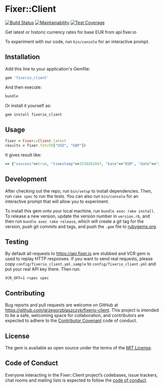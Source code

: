 # Fixer::Client

[![Build Status](https://travis-ci.org/grzegorzblaszczyk/fixerio-client.svg?branch=master)](https://travis-ci.org/grzegorzblaszczyk/fixerio-client)
[![Maintainability](https://api.codeclimate.com/v1/badges/beca7c860bad3aaed7ef/maintainability)](https://codeclimate.com/github/grzegorzblaszczyk/fixerio-client/maintainability)
[![Test Coverage](https://api.codeclimate.com/v1/badges/beca7c860bad3aaed7ef/test_coverage)](https://codeclimate.com/github/grzegorzblaszczyk/fixerio-client/test_coverage)

Get latest or historic currency rates for base EUR from api.fixer.io

To experiment with our code, run `bin/console` for an interactive prompt.

## Installation

Add this line to your application's Gemfile:

```ruby
gem 'fixerio_client'
```

And then execute:

```bash
bundle
```

Or install it yourself as:

```bash
gem install fixerio_client
```

## Usage

```ruby
fixer = Fixer::Client.latest
results = fixer.fetch(["USD", "GBP"])
```

It gives result like:

```ruby
=> {"success"=>true, "timestamp"=>1538261947, "base"=>"EUR", "date"=>"2018-09-29", "rates"=>{"GBP"=>0.891903, "USD"=>1.162149}}
```

## Development

After checking out the repo, run `bin/setup` to install dependencies. Then, run `rake spec` to run the tests. You can also run `bin/console` for an interactive prompt that will allow you to experiment.

To install this gem onto your local machine, run `bundle exec rake install`. To release a new version, update the version number in `version.rb`, and then run `bundle exec rake release`, which will create a git tag for the version, push git commits and tags, and push the `.gem` file to [rubygems.org](https://rubygems.org).

## Testing

By default all requests to https://api.fixer.io are stubbed and VCR gem is used to replay HTTP responses.
If you want to send real requests, please copy `config/fixerio_client.yml.sample` to `config/fixerio_client.yml` and put your real API key there.
Then run:

```
VCR_OFF=1 rspec spec
```

## Contributing

Bug reports and pull requests are welcome on GitHub at https://github.com/grzegorzblaszczyk/fixerio-client. This project is intended to be a safe, welcoming space for collaboration, and contributors are expected to adhere to the [Contributor Covenant](http://contributor-covenant.org) code of conduct.

## License

The gem is available as open source under the terms of the [MIT License](https://opensource.org/licenses/MIT).

## Code of Conduct

Everyone interacting in the Fixer::Client project’s codebases, issue trackers, chat rooms and mailing lists is expected to follow the [code of conduct](https://github.com/grzegorzblaszczyk/fixerio-client/blob/master/CODE_OF_CONDUCT.md).
